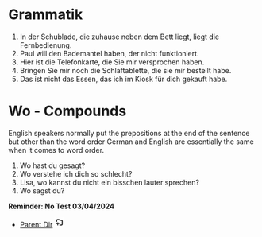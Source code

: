 
# Grammatik

1) In der Schublade, die zuhause neben dem Bett liegt, liegt die Fernbedienung.
2) Paul will den Bademantel haben, der nicht funktioniert.
3) Hier ist die Telefonkarte, die Sie mir versprochen haben.
4) Bringen Sie mir noch die Schlaftablette, die sie mir bestellt habe.
5) Das ist nicht das Essen, das ich im Kiosk für dich gekauft habe.

# Wo - Compounds

English speakers normally put the prepositions at the end of the sentence but other than the word order German and English are essentially the same when it comes to word order.


1) Wo hast du gesagt?
2) Wo verstehe ich dich so schlecht?
3) Lisa, wo kannst du nicht ein bisschen lauter sprechen?
4) Wo sagst du?

<b>Reminder: No Test 03/04/2024</b>


- [Parent Dir](Spring2024/German/Index.md) <img src="../../Assets/parent.png" alt="Root Dir Folder" style="width:20px;height:20px;">
